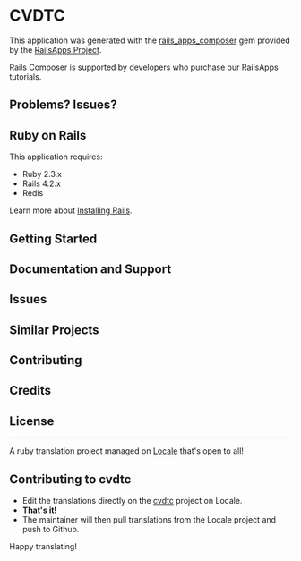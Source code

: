 CVDTC
================

This application was generated with the [rails_apps_composer](https://github.com/RailsApps/rails_apps_composer) gem
provided by the [RailsApps Project](http://railsapps.github.io/).

Rails Composer is supported by developers who purchase our RailsApps tutorials.

Problems? Issues?
-----------


Ruby on Rails
-------------

This application requires:

- Ruby 2.3.x
- Rails 4.2.x
- Redis

Learn more about [Installing Rails](http://railsapps.github.io/installing-rails.html).

Getting Started
---------------

Documentation and Support
-------------------------

Issues
-------------

Similar Projects
----------------

Contributing
------------

Credits
-------

License
-------

---

A ruby translation project managed on [Locale](http://www.localeapp.com/) that's open to all!

## Contributing to cvdtc

- Edit the translations directly on the [cvdtc](http://www.localeapp.com/projects/public?search=cvdtc) project on Locale.
- **That's it!**
- The maintainer will then pull translations from the Locale project and push to Github.

Happy translating!
